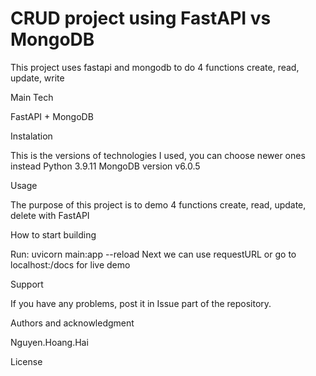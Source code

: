 # CRUD project using FastAPI vs MongoDB
This project uses fastapi and mongodb to do 4 functions create, read, update, write

Main Tech

FastAPI + MongoDB

Instalation

This is the versions of technologies I used, you can choose newer ones instead Python 3.9.11 MongoDB version v6.0.5

Usage

The purpose of this project is to demo 4 functions create, read, update, delete with FastAPI

How to start building

Run: uvicorn main:app --reload Next we can use requestURL or go to localhost:/docs for live demo

Support

If you have any problems, post it in Issue part of the repository.

Authors and acknowledgment

Nguyen.Hoang.Hai

License
